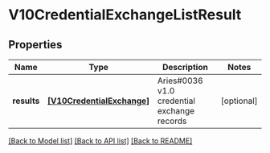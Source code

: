 # V10CredentialExchangeListResult


## Properties
Name | Type | Description | Notes
------------ | ------------- | ------------- | -------------
**results** | [**[V10CredentialExchange]**](V10CredentialExchange.md) | Aries#0036 v1.0 credential exchange records | [optional] 

[[Back to Model list]](../README.md#documentation-for-models) [[Back to API list]](../README.md#documentation-for-api-endpoints) [[Back to README]](../README.md)


